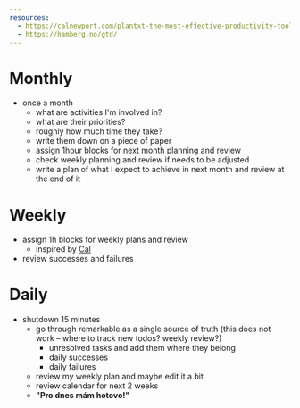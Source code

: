 ```yaml
---
resources:
  - https://calnewport.com/plantxt-the-most-effective-productivity-tool-that-youve-never-heard-of/
  - https://hamberg.no/gtd/
---
```

# Monthly
- once a month
	- what are activities I'm involved in?
	- what are their priorities?
	- roughly how much time they take?
	- write them down on a piece of paper
	- assign 1hour blocks for next month planning and review
	- check weekly planning and review if needs to be adjusted
	- write a plan of what I expect to achieve in next month and review at the end of it
# Weekly
- assign 1h blocks for weekly plans and review
	- inspired by [Cal](https://calnewport.com/plantxt-the-most-effective-productivity-tool-that-youve-never-heard-of/)
- review successes and failures
# Daily
- shutdown 15 minutes
	- go through remarkable as a single source of truth (this does not work – where to track new todos? weekly review?)
		- unresolved tasks and add them where they belong
		- daily successes
		- daily failures
	- review my weekly plan and maybe edit it a bit
	- review calendar for next 2 weeks
	- **"Pro dnes mám hotovo!"**